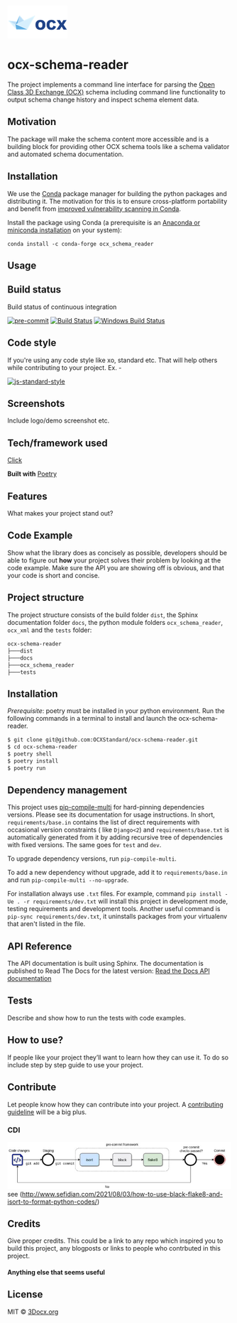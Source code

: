 ![3DOCX.org logo](./docs/source/_static/logo.png)

# ocx-schema-reader

The project implements a command line interface for parsing
the [Open Class 3D Exchange (OCX)](https://github.com/OCXStandard/OCX_Schema) schema including command line
functionality to output schema change history and inspect schema element data.

## Motivation

The package will make the schema content more accessible and is a building block for providing other OCX schema tools
like a schema validator and automated schema documentation.

## Installation

We use the [Conda](https://conda.io/projects/conda/en/latest/index.html) package manager for building the python
packages and distributing it. The motivation for this is to
ensure cross-platform portability and benefit
from [improved vulnerability scanning in Conda](https://pythonspeed.com/articles/conda-security-scans/).

Install the package using Conda (a prerequisite is
an [Anaconda or miniconda installation](https://conda.io/projects/conda/en/latest/user-guide/install/index.html) on your
system):

```
conda install -c conda-forge ocx_schema_reader
```

## Usage

## Build status

Build status of continuous integration

[![pre-commit](https://img.shields.io/badge/pre--commit-enabled-brightgreen?logo=pre-commit)](https://github.com/pre-commit/pre-commit)
[![Build Status](https://travis-ci.org/akashnimare/foco.svg?branch=master)](https://travis-ci.org/akashnimare/foco)
[![Windows Build Status](https://ci.appveyor.com/api/projects/status/github/akashnimare/foco?branch=master&svg=true)](https://ci.appveyor.com/project/akashnimare/foco/branch/master)

## Code style

If you're using any code style like xo, standard etc. That will help others while contributing to your project. Ex. -

[![js-standard-style](https://img.shields.io/badge/code%20style-standard-brightgreen.svg?style=flat)](https://github.com/feross/standard)

## Screenshots

Include logo/demo screenshot etc.

## Tech/framework used

[Click](https://click.palletsprojects.com/en/8.1.x/)

<b>Built with</b>
[Poetry](https://python-poetry.org/)

## Features

What makes your project stand out?

## Code Example

Show what the library does as concisely as possible, developers should be able to figure out **how** your project solves
their problem by looking at the code example. Make sure the API you are showing off is obvious, and that your code is
short and concise.

## Project structure

The project structure consists of the build folder `dist`, the Sphinx documentation folder `docs`, the python module
folders `ocx_schema_reader`, `ocx_xml` and the `tests` folder:

```
ocx-schema-reader
├───dist
├───docs
├───ocx_schema_reader
├───tests
```

## Installation

*Prerequisite*: poetry must be installed in your python environment.
Run the following commands in a terminal to install and launch the ocx-schema-reader.

```
$ git clone git@github.com:OCXStandard/ocx-schema-reader.git
$ cd ocx-schema-reader
$ poetry shell
$ poetry install
$ poetry run
```

## Dependency management

This project uses [pip-compile-multi](https://pypi.org/project/pip-compile-multi/) for hard-pinning dependencies
versions.
Please see its documentation for usage instructions.
In short, `requirements/base.in` contains the list of direct requirements with occasional version constraints (
like `Django<2`)
and `requirements/base.txt` is automatically generated from it by adding recursive tree of dependencies with fixed
versions.
The same goes for `test` and `dev`.

To upgrade dependency versions, run `pip-compile-multi`.

To add a new dependency without upgrade, add it to `requirements/base.in` and run `pip-compile-multi --no-upgrade`.

For installation always use `.txt` files. For example, command `pip install -Ue . -r requirements/dev.txt` will install
this project in development mode, testing requirements and development tools.
Another useful command is `pip-sync requirements/dev.txt`, it uninstalls packages from your virtualenv that aren't
listed in the file.

## API Reference

The API documentation is built using Sphinx. The documentation is published to Read The Docs for the latest version:
[Read the Docs API documentation](https://ocx-schema-reader.readthedocs.io/en/latest/index.html)

## Tests

Describe and show how to run the tests with code examples.

## How to use?

If people like your project they’ll want to learn how they can use it. To do so include step by step guide to use your
project.

## Contribute

Let people know how they can contribute into your project.
A [contributing guideline](https://github.com/zulip/zulip-electron/blob/master/CONTRIBUTING.md) will be a big plus.

### CDI

![CDI](./docs/source/_static/cdi_pipeline_wbck.jpg)
see (http://www.sefidian.com/2021/08/03/how-to-use-black-flake8-and-isort-to-format-python-codes/)

## Credits

Give proper credits. This could be a link to any repo which inspired you to build this project, any blogposts or links
to people who contrbuted in this project.

#### Anything else that seems useful

## License

MIT © [3Docx.org](https://3docx.org)